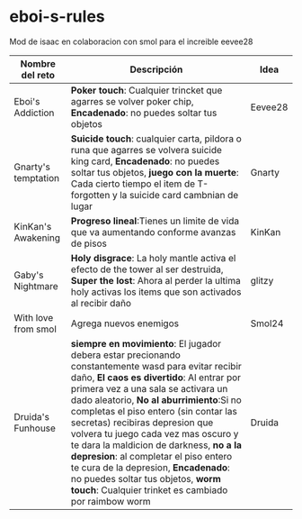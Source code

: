 # eboi-s-rules
 Mod de isaac en colaboracion con smol para el increible eevee28

| Nombre del reto       | Descripción                        | Idea  |
|----------------------|----------------------------------|--------|
| Eboi's Addiction     | **Poker touch**: Cualquier trincket que agarres se volver poker chip, **Encadenado**: no puedes soltar tus objetos  | Eevee28 |
| Gnarty's temptation  | **Suicide touch**: cualquier carta, pildora o runa que agarres se volvera suicide king card, **Encadenado**: no puedes soltar tus objetos, **juego con la muerte**: Cada cierto tiempo el item de T-forgotten y la suicide card cambnian de lugar    | Gnarty  |
| KinKan's Awakening   | **Progreso lineal**:Tienes un limite de vida que va aumentando conforme avanzas de pisos          | KinKan  |
| Gaby's Nightmare     | **Holy disgrace**: La holy mantle activa el efecto de the tower al ser destruida, **Super the lost**: Ahora al perder la ultima holy activas los items que son activados al recibir daño          | glitzy    |
| With love from smol   | Agrega nuevos enemigos         | Smol24  |
| Druida's Funhouse   | **siempre en movimiento**: El jugador debera estar precionando constantemente wasd para evitar recibir daño, **El caos es divertido**: Al entrar por primera vez a una sala se activara un dado aleatorio, **No al aburrimiento**:Si no completas el piso entero (sin contar las secretas) recibiras depresion que volvera tu juego cada vez mas oscuro y te dara la maldicion de darkness, **no a la depresion**: al completar el piso entero te cura de la depresion, **Encadenado**: no puedes soltar tus objetos, **worm touch**: Cualquier trinket es cambiado por raimbow worm          | Druida  |